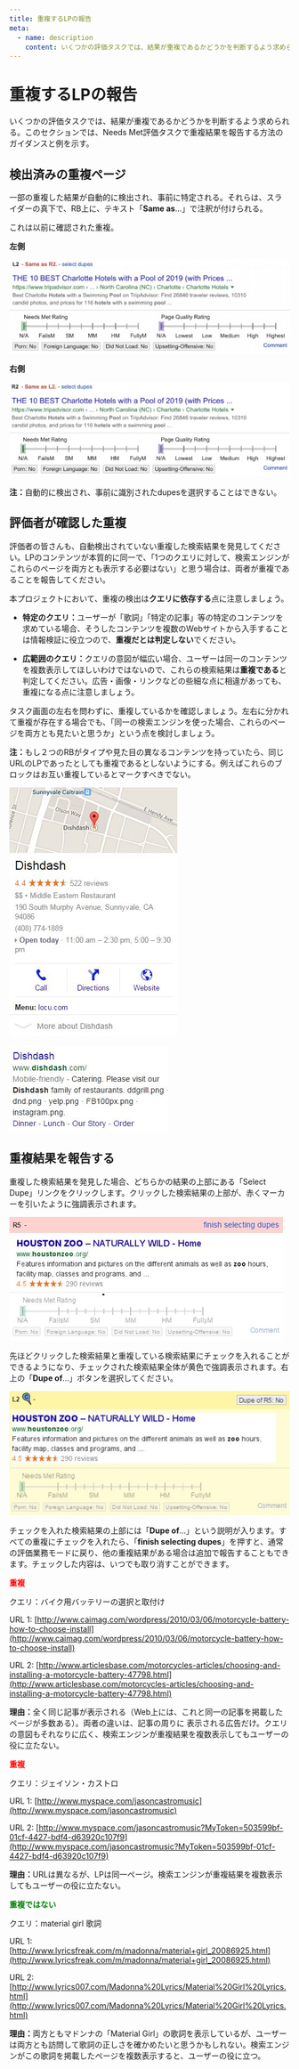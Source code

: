 ```yaml
---
title: 重複するLPの報告
meta:
  - name: description
    content: いくつかの評価タスクでは、結果が重複であるかどうかを判断するよう求められる。このセクションでは、Needs Met評価タスクで重複結果を報告する方法のガイダンスと例を示す。
---
```


# 重複するLPの報告

いくつかの評価タスクでは、結果が重複であるかどうかを判断するよう求められる。このセクションでは、Needs Met評価タスクで重複結果を報告する方法のガイダンスと例を示す。

## 検出済みの重複ページ

一部の重複した結果が自動的に検出され、事前に特定される。それらは、スライダーの真下で、RB上に、テキスト「**Same as**...」で注釈が付けられる。

これは以前に確認された重複。

<div class="examples">
<div class="example">
<div class="results">
<div class="result">

**左側**

![](../images/img862.jpg)

</div>
</div>
</div>
<div class="example">
<div class="results">
<div class="result">

**右側**

![](../images/img863.jpg)

</div>
</div>
</div>
</div>

**注：**<!-- -->自動的に検出され、事前に識別されたdupesを選択することはできない。

## 評価者が確認した重複

評価者の皆さんも、自動検出されていない重複した検索結果を発見してください。LPのコンテンツが本質的に同一で、「1つのクエリに対して、検索エンジンがこれらのページを両方とも表示する必要はない」と思う場合は、両者が重複であることを報告してください。

本プロジェクトにおいて、重複の検出は**クエリに依存する**点に注意しましょう。

- **特定のクエリ：**<!-- -->ユーザーが「歌詞」「特定の記事」等の特定のコンテンツを求めている場合、そうしたコンテンツを複数のWebサイトから入手することは情報検証に役立つので、**重複だとは判定しない**でください。

- **広範囲のクエリ：**<!-- -->クエリの意図が幅広い場合、ユーザーは同一のコンテンツを複数表示してほしいわけではないので、これらの検索結果は**重複である**と判定してください。広告・画像・リンクなどの些細な点に相違があっても、重複になる点に注意しましょう。

タスク画面の左右を問わずに、重複しているかを確認しましょう。左右に分かれて重複が存在する場合でも、「同一の検索エンジンを使った場合、これらのページを両方とも見たいと思うか」という点を検討しましょう。

**注：**<!-- -->もし２つのRBがタイプや見た目の異なるコンテンツを持っていたら、同じURLのLPであったとしても重複であるとしないようにする。例えばこれらのブロックはお互い重複しているとマークすべきでない。

<div class="examples">
<div class="example">
<div class="results">
<div class="result">

![](../images/img865.jpg)

</div>
<div class="result">

![](../images/img866.jpg)

</div>
</div>
</div>
</div>

## 重複結果を報告する

重複した検索結果を発見した場合、どちらかの結果の上部にある「Select Dupe」リンクをクリックします。クリックした検索結果の上部が、赤くマーカーを引いたように強調表示されます。

![](../images/img868.jpg)

先ほどクリックした検索結果と重複している検索結果にチェックを入れることができるようになり、チェックされた検索結果全体が黄色で強調表示されます。右上の「**Dupe of**...」ボタンを選択してください。

![](../images/img869.jpg)

チェックを入れた検索結果の上部には「**Dupe of**...」という説明が入ります。すべての重複にチェックを入れたら、「**finish selecting dupes**」を押すと、通常の評価業務モードに戻り、他の重複結果がある場合は追加で報告することもできます。チェックした内容は、いつでも取り消すことができます。

<span style="color: red">**重複**</span>

クエリ：<span class="query">バイク用バッテリーの選択と取付け</span>

URL 1: [http://www.caimag.com/wordpress/2010/03/06/motorcycle-battery-how-to-choose-install](http://www.caimag.com/wordpress/2010/03/06/motorcycle-battery-how-to-choose-install)

URL 2: [http://www.articlesbase.com/motorcycles-articles/choosing-and-installing-a-motorcycle-battery-47798.html](http://www.articlesbase.com/motorcycles-articles/choosing-and-installing-a-motorcycle-battery-47798.html)

**理由：**<!-- -->全く同じ記事が表示される（Web上には、これと同一の記事を掲載したページが多数ある）。両者の違いは、記事の周りに
表示される広告だけ。クエリの意図もそれなりに広く、検索エンジンが重複結果を複数表示してもユーザーの役に立たない。

<span style="color: red">**重複**</span>

クエリ：<span class="query">ジェイソン・カストロ</span>

URL 1: [http://www.myspace.com/jasoncastromusic](http://www.myspace.com/jasoncastromusic)

URL 2: [http://www.myspace.com/jasoncastromusic?MyToken=503599bf-01cf-4427-bdf4-d63920c107f9](http://www.myspace.com/jasoncastromusic?MyToken=503599bf-01cf-4427-bdf4-d63920c107f9)

**理由：**<!-- -->URLは異なるが、LPは同一ページ。検索エンジンが重複結果を複数表示してもユーザーの役に立たない。

<span style="color: green">**重複ではない**</span>

クエリ：<span class="query">material girl 歌詞</span>

URL 1: [http://www.lyricsfreak.com/m/madonna/material+girl_20086925.html](http://www.lyricsfreak.com/m/madonna/material+girl_20086925.html)

URL 2: [http://www.lyrics007.com/Madonna%20Lyrics/Material%20Girl%20Lyrics.html](http://www.lyrics007.com/Madonna%20Lyrics/Material%20Girl%20Lyrics.html)

**理由：**<!-- -->両方ともマドンナの「Material Girl」の歌詞を表示しているが、ユーザーは両方とも訪問して歌詞の正しさを確かめたいと思うかもしれない。検索エンジンがこの歌詞を掲載したページを複数表示すると、ユーザーの役に立つ。
